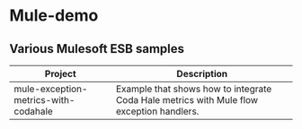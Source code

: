 Mule-demo
=========

Various Mulesoft ESB samples
---

| Project |Description |
| --- | ----- |
| mule-exception-metrics-with-codahale | Example that shows how to integrate Coda Hale metrics with Mule flow exception handlers. |
